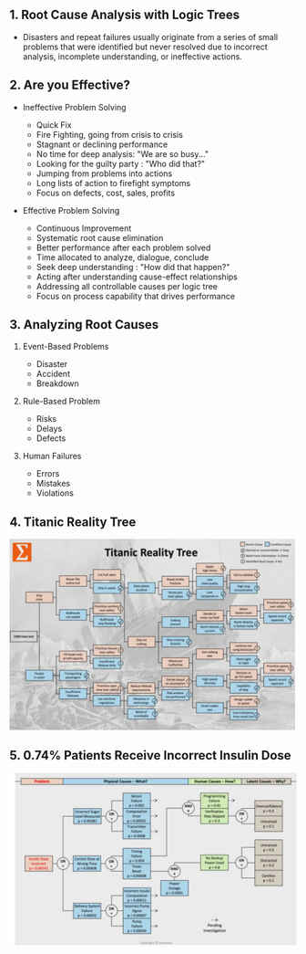 ## 1. Root Cause Analysis with Logic Trees

- Disasters and repeat failures usually originate from a series of small problems that were identified but never resolved due to incorrect analysis, incomplete understanding, or ineffective actions.

## 2. Are you Effective?

- Ineffective Problem Solving
    - Quick Fix
    - Fire Fighting, going from crisis to crisis
    - Stagnant or declining performance
    - No time for deep analysis: "We are so busy..."
    - Looking for the guilty party : "Who did that?"
    - Jumping from problems into actions
    - Long lists of action to firefight symptoms
    - Focus on defects, cost, sales, profits

- Effective Problem Solving
    - Continuous Improvement
    - Systematic root cause elimination
    - Better performance after each problem solved
    - Time allocated to analyze, dialogue, conclude
    - Seek deep understanding : "How did that happen?"
    - Acting after understanding cause-effect relationships
    - Addressing all controllable causes per logic tree
    - Focus on process capability that drives performance

## 3. Analyzing Root Causes

1. Event-Based Problems
    - Disaster
    - Accident
    - Breakdown

2. Rule-Based Problem
    - Risks
    - Delays
    - Defects

3. Human Failures
    - Errors
    - Mistakes
    - Violations

## 4. Titanic Reality Tree
<img src="../Img/Root_Causes_Analysis_with_Logic_Trees_1.jpg">

## 5. 0.74% Patients Receive Incorrect Insulin Dose


<img src="../Img/Root_Causes_Analysis_with_Logic_Trees_2.jpg">